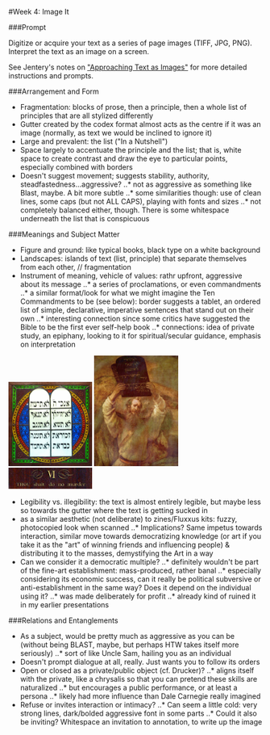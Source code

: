 #Week 4: Image It

###Prompt

Digitize or acquire your text as a series of page images (TIFF, JPG, PNG). Interpret the text as an image on a screen.

See Jentery's notes on ["Approaching Text as Images"](http://jentery.github.io/508/notes) for more detailed instructions and prompts.

###Arrangement and Form
* Fragmentation: blocks of prose, then a principle, then a whole list of principles that are all stylized differently
* Gutter created by the codex format almost acts as the centre if it was an image (normally, as text we would be inclined to ignore it)
* Large and prevalent: the list ("In a Nutshell")
* Space largely to accentuate the principle and the list; that is, white space to create contrast and draw the eye to particular points, especially combined with borders
* Doesn't suggest movement; suggests stability, authority, steadfastedness...aggressive?
..* not as aggressive as something like Blast, maybe. A bit more subtle
..* some similarities though: use of clean lines, some caps (but not ALL CAPS), playing with fonts and sizes
..* not completely balanced either, though. There is some whitespace underneath the list that is conspicuous

###Meanings and Subject Matter
* Figure and ground: like typical books, black type on a white background
* Landscapes: islands of text (list, principle) that separate themselves from each other, // fragmentation
* Instrument of meaning, vehicle of values: rathr upfront, aggressive about its message
..* a series of proclamations, or even commandments
..* a similar format/look for what we might imagine the Ten Commandments to be (see below): border suggests a tablet, an ordered list of simple, declarative, imperative sentences that stand out on their own
..* interesting connection since some critics have suggested the Bible to be the first ever self-help book
..* connections: idea of private study, an epiphany, looking to it for spiritual/secular guidance, emphasis on interpretation

<img src="images/StainedGlass.jpg" width="33%" />
<img src="images/MosesTablet.jpg" width="33%" />
<img src="images/SixthCommandment.jpg" width="33%" />

* Legibility vs. illegibility: the text is almost entirely legible, but maybe less so towards the gutter where the text is getting sucked in
* as a similar aesthetic (not deliberate) to zines/Fluxxus kits: fuzzy, photocopied look when scanned
..* Implications? Same impetus towards interaction, similar move towards democratizing knowledge (or art if you take it as the "art" of winning friends and influencing people) & distributing it to the masses, demystifying the Art in a way
* Can we consider it a democratic multiple?
..* definitely wouldn't be part of the fine-art establishment: mass-produced, rather banal
..* especially considering its economic success, can it really be political subversive or anti-establishment in the same way? Does it depend on the individual using it?
..* was made deliberately for profit
..* already kind of ruined it in my earlier presentations

###Relations and Entanglements
* As a subject, would be pretty much as aggressive as you can be (without being BLAST, maybe, but perhaps HTW takes itself more seriously)
..* sort of like Uncle Sam, hailing you as an individual
* Doesn't prompt dialogue at all, really. Just wants you to follow its orders
* Open or closed as a private/public object (cf. Drucker)?
..* aligns itself with the private, like a chrysalis so that you can pretend these skills are naturalized
..* but encourages a public performance, or at least a persona
..* likely had more influence than Dale Carnegie really imagined
* Refuse or invites interaction or intimacy?
..* Can seem a little cold: very strong lines, dark/bolded aggressive font in some parts
..* Could it also be inviting? Whitespace an invitation to annotation, to write up the image